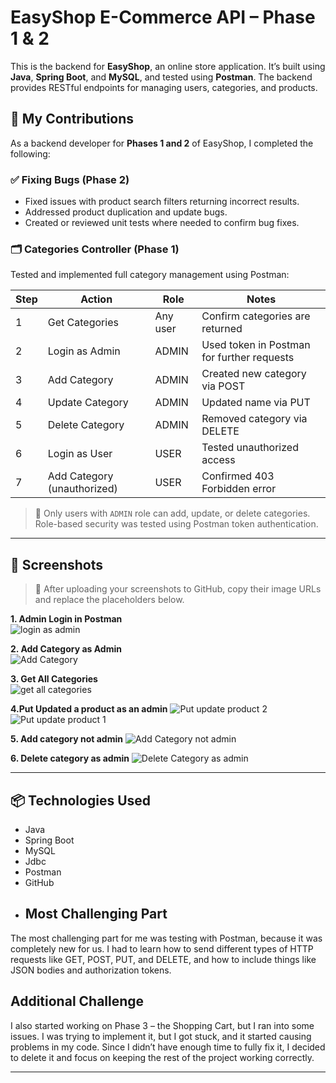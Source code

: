# EasyShop E-Commerce API – Phase 1 & 2

This is the backend for **EasyShop**, an online store application. It’s built using **Java**, **Spring Boot**, and **MySQL**, and tested using **Postman**. The backend provides RESTful endpoints for managing users, categories, and products.

## 🔧 My Contributions

As a backend developer for **Phases 1 and 2** of EasyShop, I completed the following:

### ✅ Fixing Bugs (Phase 2)
- Fixed issues with product search filters returning incorrect results.
- Addressed product duplication and update bugs.
- Created or reviewed unit tests where needed to confirm bug fixes.

### 🗂️ Categories Controller (Phase 1)
Tested and implemented full category management using Postman:

| Step | Action                          | Role         | Notes |
|------|----------------------------------|--------------|-------|
| 1    | Get Categories                   | Any user     | Confirm categories are returned |
| 2    | Login as Admin                   | ADMIN        | Used token in Postman for further requests |
| 3    | Add Category                     | ADMIN        | Created new category via POST |
| 4    | Update Category                  | ADMIN        | Updated name via PUT |
| 5    | Delete Category                  | ADMIN        | Removed category via DELETE |
| 6    | Login as User                    | USER         | Tested unauthorized access |
| 7    | Add Category (unauthorized)      | USER         | Confirmed 403 Forbidden error |

> 🔐 Only users with `ADMIN` role can add, update, or delete categories. Role-based security was tested using Postman token authentication.

---

## 📸 Screenshots

> 📌 After uploading your screenshots to GitHub, copy their image URLs and replace the placeholders below.

**1. Admin Login in Postman**  
![login as admin](https://github.com/user-attachments/assets/acb28b3f-80fa-450a-b5a1-ea13b330b938)


**2. Add Category as Admin**  
![Add Category](https://github.com/user-attachments/assets/ea051f07-61f7-449b-b830-cee3b0200b98)


**3. Get All Categories**  
![get all categories](https://github.com/user-attachments/assets/61474b8b-b955-4945-a9f0-159b462efcb3)

**4.Put Updated a product as an admin**
![Put update product 2](https://github.com/user-attachments/assets/4f895c35-92ab-455e-93c7-8257e07c12b8)
![Put update product 1](https://github.com/user-attachments/assets/d0872685-f8d3-469c-b3b6-1f9bd31a0bd2)

**5. Add category not admin**
![Add Category not admin](https://github.com/user-attachments/assets/bc7800eb-c02b-401c-9e08-4d853c46893b)

**6. Delete category as admin**
![Delete Category as admin](https://github.com/user-attachments/assets/f27e64f8-bbce-4797-86e3-e342cf4f4fb6)

---

## 📦 Technologies Used

- Java  
- Spring Boot  
- MySQL
- Jdbc
- Postman
- GitHub
-
  ## Most Challenging Part
The most challenging part for me was testing with Postman, because it was completely new for us. 
I had to learn how to send different types of HTTP requests like GET, POST, PUT, and DELETE, and how to include things like JSON bodies and authorization tokens.

## Additional Challenge
I also started working on Phase 3 – the Shopping Cart, but I ran into some issues. I was trying to implement it, but I got stuck, and it started causing problems in my code. Since I didn’t have enough time to fully fix it, I decided to delete it and focus on keeping the rest of the project working correctly.

 

---

